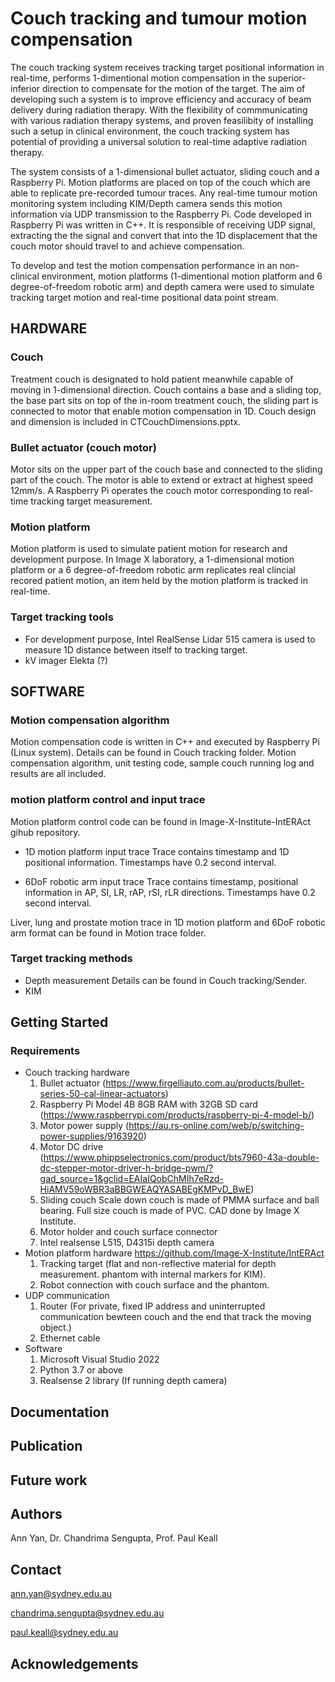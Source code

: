 # Couch tracking and tumour motion compensation
The couch tracking system receives tracking target positional information in real-time, performs 1-dimentional motion compensation in the superior-inferior direction to compensate for the motion of the target. The aim of developing such a system is to improve efficiency and accuracy of beam delivery during radiation therapy. With the flexibility of commmunicating with various radiation therapy systems, and proven feasilibity of installing such a setup in clinical environment, the couch tracking system has potential of providing a universal solution to real-time adaptive radiation therapy. 

The system consists of a 1-dimensional bullet actuator, sliding couch and a Raspberry Pi. Motion platforms are placed on top of the couch which are able to replicate pre-recorded tumour traces. Any real-time tumour motion monitoring system including KIM/Depth camera sends this motion information via UDP transmission to the Raspberry Pi. Code developed in Raspberry Pi was written in C++. It is responsible of receiving UDP signal, extracting the the signal and convert that into the 1D displacement that the couch motor should travel to and achieve compensation.   

To develop and test the motion compensation performance in an non-clinical environment, motion platforms (1-dimentional motion platform and 6 degree-of-freedom robotic arm) and depth camera were used to simulate tracking target motion and real-time positional data point stream. 



## HARDWARE 
### Couch
Treatment couch is designated to hold patient meanwhile capable of moving in 1-dimensional direction. Couch contains a base and a sliding top, the base part sits on top of the in-room treatment couch, the sliding part is connected to motor that enable motion compensation in 1D. Couch design and dimension is included in CTCouchDimensions.pptx.
### Bullet actuator (couch motor)
Motor sits on the upper part of the couch base and connected to the sliding part of the couch. The motor is able to extend or extract at highest speed 12mm/s. A Raspberry Pi operates the couch motor corresponding to real-time tracking target measurement.
### Motion platform
Motion platform is used to simulate patient motion for research and development purpose. In Image X laboratory, a 1-dimensional motion platform or a 6 degree-of-freedom robotic arm replicates real clincial recored patient motion, an item held by the motion platform is tracked in real-time.
### Target tracking tools
- For development purpose, Intel RealSense Lidar 515 camera is used to measure 1D distance between itself to tracking target.
- kV imager Elekta (?)
## SOFTWARE
### Motion compensation algorithm
Motion compensation code is written in C++ and executed by Raspberry Pi (Linux system). Details can be found in Couch tracking folder. Motion compensation algorithm, unit testing code, sample couch running log and results are all included. 
### motion platform control and input trace
Motion platform control code can be found in Image-X-Institute-IntERAct gihub repository. 

- 1D motion platform input trace
  Trace contains timestamp and 1D positional information. Timestamps have 0.2 second interval.

- 6DoF robotic arm input trace
  Trace contains timestamp, positional information in AP, SI, LR, rAP, rSI, rLR directions. Timestamps have 0.2 second interval.

Liver, lung and prostate motion trace in 1D motion platform and 6DoF robotic arm format can be found in Motion trace folder. 
### Target tracking methods
- Depth measurement
Details can be found in Couch tracking/Sender.
- KIM

## Getting Started 
### Requirements
- Couch tracking hardware
  1. Bullet actuator (https://www.firgelliauto.com.au/products/bullet-series-50-cal-linear-actuators)
  2. Raspberry Pi Model 4B 8GB RAM with 32GB SD card (https://www.raspberrypi.com/products/raspberry-pi-4-model-b/)
  3. Motor power supply (https://au.rs-online.com/web/p/switching-power-supplies/9163920)
  4. Motor DC drive (https://www.phippselectronics.com/product/bts7960-43a-double-dc-stepper-motor-driver-h-bridge-pwm/?gad_source=1&gclid=EAIaIQobChMIh7eRzd-HiAMV59oWBR3aBBGWEAQYASABEgKMPvD_BwE)
  5. Sliding couch
     Scale down couch is made of PMMA surface and ball bearing. Full size couch is made of PVC. CAD done by Image X Institute. 
  7. Motor holder and couch surface connector
  8. Intel realsense L515, D4315i depth camera
- Motion platform hardware
  https://github.com/Image-X-Institute/IntERAct
  1. Tracking target (flat and non-reflective material for depth measurement. phantom with internal markers for KIM).
  2. Robot connection with couch surface and the phantom.
- UDP communication
  1. Router (For private, fixed IP address and uninterrupted communication bewteen couch and the end that track the moving object.)
  2. Ethernet cable      
- Software
  1. Microsoft Visual Studio 2022
  2. Python 3.7 or above
  3. Realsense 2 library (If running depth camera)
  
## Documentation

## Publication

## Future work

## Authors
Ann Yan, Dr. Chandrima Sengupta, Prof. Paul Keall

## Contact
ann.yan@sydney.edu.au

chandrima.sengupta@sydney.edu.au

paul.keall@sydney.edu.au

## Acknowledgements
